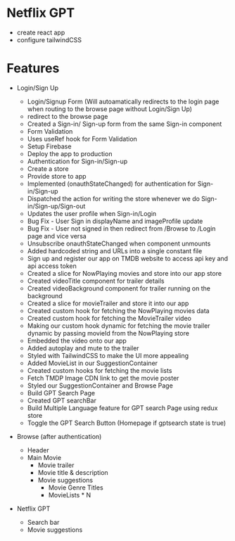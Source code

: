 # Netflix GPT

- create react app
- configure tailwindCSS


# Features 

- Login/Sign Up
    - Login/Signup Form (Will autoamatically redirects to the login page when routing to the browse page without Login/Sign Up)
    - redirect to the browse page
    - Created a Sign-in/ Sign-up form from the same Sign-in component
    - Form Validation
    - Uses useRef hook for Form Validation
    - Setup Firebase
    - Deploy the app to production
    - Authentication for Sign-in/Sign-up
    - Create a store
    - Provide store to app
    - Implemented (onauthStateChanged) for authentication for Sign-in/Sign-up 
    - Dispatched the action for writing the store whenever we do Sign-in/Sign-up/Sign-out
    - Updates the user profile when Sign-in/Login
    - Bug Fix - User Sign in displayName and imageProfile update
    - Bug Fix - User not signed in then redirect from /Browse to /Login page and vice versa
    - Unsubscribe onauthStateChanged when component unmounts
    - Added hardcoded string and URLs into a single constant file
    - Sign up and register our app on TMDB website to access api key and api access token
    - Created a slice for NowPlaying movies and store into our app store
    - Created videoTitle component for trailer details
    - Created videoBackground component for trailer running on the background
    - Created a slice for movieTrailer and store it into our app
    - Created custom hook for fetching the NowPlaying movies data
    - Created custom hook for fetching the MovieTrailer video
    - Making our custom hook dynamic for fetching the movie trailer dynamic by passing movieId from the NowPlaying store
    - Embedded the video onto our app
    - Added autoplay and mute to the trailer
    - Styled with TailwindCSS to make the UI more appealing
    - Added MovieList in our SuggestionContainer
    - Created custom hooks for fetching the movie lists
    - Fetch TMDP Image CDN link to get the movie poster
    - Styled our SuggestionContainer and Browse Page 
    - Build GPT Search Page
    - Created GPT searchBar
    - Build Multiple Language feature for GPT search Page using redux store
    - Toggle the GPT Search Button (Homepage if gptsearch state is true)

- Browse (after authentication)
    - Header
    - Main Movie
        - Movie trailer
        - Movie title & description
        - Movie suggestions
            - Movie Genre Titles
            - MovieLists * N

- Netflix GPT
    - Search bar
    - Movie suggestions

     
